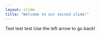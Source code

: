 ```yaml
---
layout: slide
title: "Welcome to our second slide!"
---
```

Test test test
Use the left arrow to go back!
